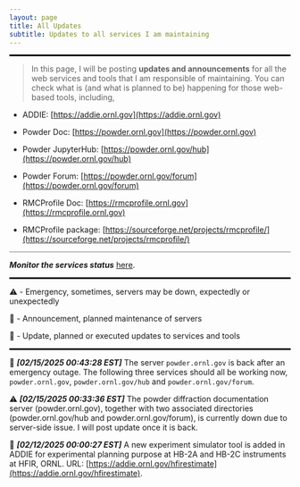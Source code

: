 ```yaml
---
layout: page
title: All Updates
subtitle: Updates to all services I am maintaining
---
```


<style>
    .thick-line {
        border: 0;
        height: 3px; /* Adjust the thickness of the line here */
        background-color: black; /* Change the color of the line if needed */
    }
    .thick-line1 {
        border: 0;
        height: 1px; /* Adjust the thickness of the line here */
        background-color: grey; /* Change the color of the line if needed */
    }
</style>

<hr class="thick-line">

> In this page, I will be posting **updates and announcements** for all the web services and tools that I am responsible of maintaining. You can check what is (and what is planned to be) happening for those web-based tools, including,

- ADDIE: [https://addie.ornl.gov](https://addie.ornl.gov)

- Powder Doc: [https://powder.ornl.gov](https://powder.ornl.gov)

- Powder JupyterHub: [https://powder.ornl.gov/hub](https://powder.ornl.gov/hub)

- Powder Forum: [https://powder.ornl.gov/forum](https://powder.ornl.gov/forum)

- RMCProfile Doc: [https://rmcprofile.ornl.gov](https://rmcprofile.ornl.gov)

- RMCProfile package: [https://sourceforge.net/projects/rmcprofile/](https://sourceforge.net/projects/rmcprofile/)

<hr class="thick-line1">

***Monitor the services status*** <a href="https://ut.iris-home.net/status/sns-hfir" target="_blank">here</a>.

<hr class="thick-line">

⚠️ - Emergency, sometimes, servers may be down, expectedly or unexpectedly

📢 - Announcement, planned maintenance of servers

📝 - Update, planned or executed updates to services and tools

<hr class="thick-line">

📝 ***[02/15/2025 00:43:28 EST]*** The server `powder.ornl.gov` is back after an emergency outage. The following three services should all be working now, `powder.ornl.gov`, `powder.ornl.gov/hub` and `powder.ornl.gov/forum`.

⚠️ ***[02/15/2025 00:33:36 EST]*** The powder diffraction documentation server (powder.ornl.gov), together with two associated directories (powder.ornl.gov/hub and powder.ornl.gov/forum), is currently down due to server-side issue. I will post update once it is back.

📝 ***[02/12/2025 00:00:27 EST]*** A new experiment simulator tool is added in ADDIE for experimental planning purpose at HB-2A and HB-2C instruments at HFIR, ORNL. URL: [https://addie.ornl.gov/hfirestimate](https://addie.ornl.gov/hfirestimate).